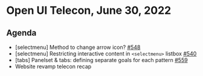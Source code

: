 # Open UI Telecon, June 30, 2022

## Agenda

- [selectmenu] Method to change arrow icon? [#548](https://github.com/openui/open-ui/issues/548)
- [selectmenu] Restricting interactive content in `<selectmenu>` listbox [#540](https://github.com/openui/open-ui/issues/540)
- [tabs] Panelset & tabs: defining separate goals for each pattern [#559](https://github.com/openui/open-ui/issues/559)
- Website revamp telecon recap
